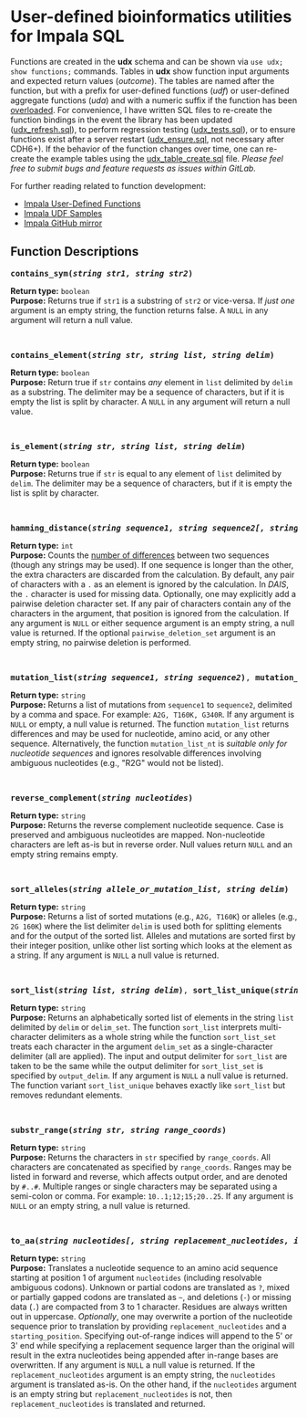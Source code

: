 # User-defined bioinformatics utilities for Impala SQL

Functions are created in the **udx** schema and can be shown via `use udx; show functions;` commands. Tables in **udx** show function input arguments and expected return values (*outcome*). The tables are named after the function, but with a prefix for user-defined functions (_udf_) or user-defined aggregate functions (_uda_) and with a numeric suffix if the function has been [overloaded](https://en.wikipedia.org/wiki/Function_overloading). For convenience, I have written SQL files to re-create the function bindings in the event the library has been updated ([udx_refresh.sql](https://git.biotech.cdc.gov/vfn4/udf-bioutils/blob/master/udx_refresh.sql)), to perform regression testing ([udx_tests.sql](https://git.biotech.cdc.gov/vfn4/udf-bioutils/blob/master/udx_tests.sql)), or to ensure functions exist after a server restart ([udx_ensure.sql](https://git.biotech.cdc.gov/vfn4/udf-bioutils/blob/master/udx_ensure.sql), not necessary after CDH6+). If the behavior of the function changes over time, one can re-create the example tables using the [udx_table_create.sql](https://git.biotech.cdc.gov/vfn4/udf-bioutils/blob/master/udx_table_create.sql) file. *Please feel free to submit bugs and feature requests as issues within GitLab.*

For further reading related to function development:
* [Impala User-Defined Functions](https://www.cloudera.com/documentation/enterprise/6/6.0/topics/impala_udf.html)
* [Impala UDF Samples](https://github.com/cloudera/impala-udf-samples)
* [Impala GitHub mirror](https://github.com/apache/impala)


## Function Descriptions
<pre><b>contains_sym(<i>string str1, string str2</i>)</b></pre>
**Return type:** `boolean`<br />
**Purpose:** Returns true if `str1` is a substring of `str2` or vice-versa. If *just one* argument is an empty string, the function returns false. A `NULL` in any argument will return a null value.<br />

<br />

<pre><b>contains_element(<i>string str, string list, string delim</i>)</b></pre>
**Return type:** `boolean`<br />
**Purpose:** Return true if `str` contains *any* element in `list` delimited by `delim` as a substring. The delimiter may be a sequence of characters, but if it is empty the list is split by character. A `NULL` in any argument will return a null value.<br />

<br />

<pre><b>is_element(<i>string str, string list, string delim</i>)</b></pre>
**Return type:** `boolean`<br />
**Purpose:** Returns true if `str` is equal to any element of `list` delimited by `delim`. The delimiter may be a sequence of characters, but if it is empty the list is split by character.<br />

<br />

<pre><b>hamming_distance(<i>string sequence1, string sequence2[, string pairwise_deletion_set]</i>)</b></pre>
**Return type:** `int`<br />
**Purpose:** Counts the [number of differences](https://en.wikipedia.org/wiki/Hamming_distance) between two sequences (though any strings may be used). If one sequence is longer than the other, the extra characters are discarded from the calculation. By default, any pair of characters with a `.` as an element is ignored by the calculation. In *DAIS*, the `.` character is used for missing data. Optionally, one may explicitly add a pairwise deletion character set. If any pair of characters contain any of the characters in the argument, that position is ignored from the calculation. If any argument is `NULL` or either sequence argument is an empty string, a null value is returned. If the optional `pairwise_deletion_set` argument is an empty string, no pairwise deletion is performed.<br />

<br />

<pre><b>mutation_list(<i>string sequence1, string sequence2</i>)</b>, <b>mutation_list_nt(<i>string sequence1, string sequence2</i>)</b></pre>
**Return type:** `string`<br />
**Purpose:** Returns a list of mutations from `sequence1` to `sequence2`, delimited by a comma and space. For example: `A2G, T160K, G340R`. If any argument is `NULL` or empty, a null value is returned. The function `mutation_list` returns differences and may be used for nucleotide, amino acid, or any other sequence. Alternatively, the function `mutation_list_nt` is *suitable only for nucleotide sequences* and ignores resolvable differences involving ambiguous nucleotides (e.g., "R2G" would not be listed).<br />

<br />

<pre><b>reverse_complement(<i>string nucleotides</i>)</b></pre>
**Return type:** `string`<br />
**Purpose:** Returns the reverse complement nucleotide sequence. Case is preserved and ambiguous nucleotides are mapped. Non-nucleotide characters are left as-is but in reverse order. Null values return `NULL` and an empty string remains empty.<br />

<br />

<pre><b>sort_alleles(<i>string allele_or_mutation_list, string delim</i>)</b></b></pre>
**Return type:** `string`<br />
**Purpose:** Returns a list of sorted mutations (e.g., `A2G, T160K`) or alleles (e.g., `2G 160K`) where the list delimiter `delim` is used both for splitting elements and for the output of the sorted list. Alleles and mutations are sorted first by their integer position, unlike other list sorting which looks at the element as a string. If any argument is `NULL` a null value is returned.<br />

<br />

<pre><b>sort_list(<i>string list, string delim</i>)</b>, <b>sort_list_unique(<i>string L, string D</i>)</b>, <b>sort_list_set(<i>string list, string delim_set, string output_delim</i>)</b></pre>
**Return type:** `string`<br />
**Purpose:** Returns an alphabetically sorted list of elements in the string `list` delimited by `delim` or `delim_set`. The function `sort_list` interprets multi-character delimiters as a whole string while the function `sort_list_set` treats each character in the argument `delim_set` as a single-character delimiter (all are applied). The input and output delimiter for `sort_list` are taken to be the same while the output delimiter for `sort_list_set` is specified by `output_delim`. If any argument is `NULL` a null value is returned. The function variant `sort_list_unique` behaves exactly like `sort_list` but removes redundant elements.<br />


<br />

<pre><b>substr_range(<i>string str, string range_coords</i>)</b></b></pre>
**Return type:** `string`<br />
**Purpose:** Returns the characters in `str` specified by `range_coords`. All characters are concatenated as specified by `range_coords`. Ranges may be listed in forward and reverse, which affects output order, and are denoted by `#..#`. Multiple ranges or single characters may be separated using a semi-colon or comma. For example: `10..1;12;15;20..25`. If any argument is `NULL` or an empty string, a null value is returned.<br />

<br />

<pre><b>to_aa(<i>string nucleotides[, string replacement_nucleotides, int starting_position]</i>)</b></pre>
**Return type:** `string`<br />
**Purpose:** Translates a nucleotide sequence to an amino acid sequence starting at position 1 of argument `nucleotides` (including resolvable ambiguous codons). Unknown or partial codons are translated as `?`, mixed or partially gapped codons are translated as `~`, and deletions (`-`) or missing data (`.`) are compacted from 3 to 1 character. Residues are always written out in uppercase. *Optionally*, one may overwrite a portion of the nucleotide sequence prior to translation by providing `replacement_nucleotides` and a `starting_position`. Specifying out-of-range indices will append to the 5' or 3' end while specifying a replacement sequence larger than the original will result in the extra nucleotides being appended after in-range bases are overwritten. If any argument is `NULL` a null value is returned. If the `replacement_nucleotides` argument is an empty string, the `nucleotides` argument is translated as-is. On the other hand, if the `nucleotides` argument is an empty string but `replacement_nucleotides` is not, then `replacement_nucleotides` is translated and returned.<br />